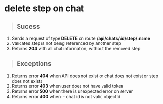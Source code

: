 # delete step on chat

> ## Sucess

1.  Sends a request of type **DELETE** on route **/api/chats/:id/step/:name**
2.  Validates step is not being referenced by another step 
3.  Returns **204** with all chat information, without the removed step

> ## Exceptions

1.  Returns error **404** when API does not exist or chat does not exist or step does not exists
2.  Returns error **403** when user does not have valid token
3.  Returns error **500** when there is unexpected error on server
4.  Returns error **400** when:
        - chat id is not valid objectId

